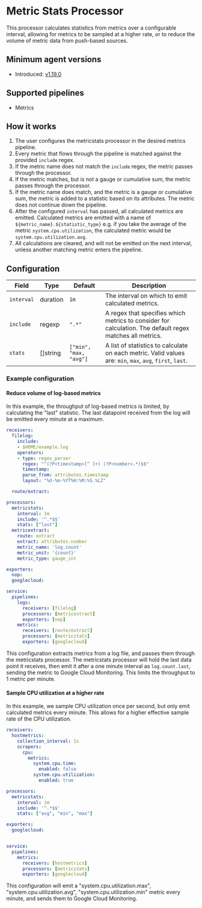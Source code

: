 # Metric Stats Processor
This processor calculates statistics from metrics over a configurable interval, allowing for metrics to be sampled at a higher rate, or to reduce the volume of metric data from push-based sources.

## Minimum agent versions
- Introduced: [v1.19.0](https://github.com/observiq/bindplane-otel-collector/releases/tag/v1.19.0)

## Supported pipelines
- Metrics

## How it works
1. The user configures the metricstats processor in the desired metrics pipeline.
2. Every metric that flows through the pipeline is matched against the provided `include` regex.
3. If the metric name does not match the `include` regex, the metric passes through the processor.
4. If the metric matches, but is not a gauge or cumulative sum, the metric passes through the processor.
5. If the metric name does match, and the metric is a gauge or cumulative sum, the metric is added to a statistic based on its attributes. The metric does not continue down the pipeline.
6. After the configured `interval` has passed, all calculated metrics are emitted. Calculated metrics are emitted with a name of `${metric_name}.${statistic_type}` e.g. if you take the average of the metric `system.cpu.utilization`, the calculated metric would be `system.cpu.utilization.avg`.
7. All calculations are cleared, and will not be emitted on the next interval, unless another matching metric enters the pipeline.

## Configuration
| Field      | Type     | Default                | Description                                                                                               |
|------------|----------|------------------------|-----------------------------------------------------------------------------------------------------------|
| `interval` | duration | `1m`                   | The interval on which to emit calculated metrics.                                                         |
| `include`  | regexp   | `".*"`                 | A regex that specifies which metrics to consider for calculation. The default regex matches all metrics.  |
| `stats`    | []string | `["min", "max, "avg"]` | A list of statistics to calculate on each metric. Valid values are: `min`, `max`, `avg`, `first`, `last`. |

### Example configuration


#### Reduce volume of log-based metrics

In this example, the throughput of log-based metrics is limited, by calculating the "last" statistic. The last datapoint received from the log will be emitted every minute at a maximum.

```yaml
receivers:
  filelog:
    include:
    - $HOME/example.log
    operators:
    - type: regex_parser
      regex: "^(?P<timestamp>[^ ]+) (?P<number>.*)$$"
      timestamp:
      parse_from: attributes.timestamp
      layout: "%d-%m-%YT%H:%M:%S.%LZ"

  route/extract:

processors:
  metricstats:
    interval: 1m
    include: '^.*$$'
    stats: ["last"]
  metricextract:
    route: extract
    extract: attributes.number
    metric_name: 'log.count'
    metric_unit: '{count}'
    metric_type: gauge_int

exporters:
  nop:
  googlecloud:

service:
  pipelines:
    logs:
      receivers: [filelog]
      processors: [metricextract]
      exporters: [nop]
    metrics:
      receivers: [route/extract]
      processors: [metricstats]
      exporters: [googlecloud]
```

This configuration extracts metrics from a log file, and passes them through the metricstats processor. The metricstats processor will hold the last data point it receives, then emit it after a one minute interval as `log.count.last`, sending the metric to Google Cloud Monitoring. This limits the throughput to 1 metric per minute.

#### Sample CPU utilization at a higher rate

In this example, we sample CPU utilization once per second, but only emit calculated metrics every minute. This allows for a higher effective sample rate of the CPU utilization.

```yaml
receivers:
  hostmetrics:
    collection_interval: 1s
    scrapers:
      cpu:
        metrics:
          system.cpu.time:
            enabled: false
          system.cpu.utilization:
            enabled: true

processors:
  metricstats:
    interval: 1m
    include: '^.*$$'
    stats: ["avg", "min", "max"]

exporters:
  googlecloud:


service:
  pipelines:
    metrics:
      receivers: [hostmetrics]
      processors: [metricstats]
      exporters: [googlecloud]
```

This configuration will emit a "system.cpu.utilization.max", "system.cpu.utilization.avg", "system.cpu.utilization.min" metric every minute, and sends them to Google Cloud Monitoring.
